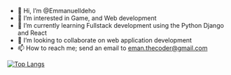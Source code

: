 - 👋 Hi, I’m @EmmanuelIdeho
- 👀 I’m interested in Game, and Web development
- 🌱 I’m currently learning Fullstack development using the Python Django and React
- 💞️ I’m looking to collaborate on web application development
- 📫 How to reach me; send an email to eman.thecoder@gmail.com

[![Top Langs](https://github-readme-stats.vercel.app/api/top-langs/?username=anuraghazra)](https://github.com/anuraghazra/github-readme-stats)

<!---
EmmanuelIdeho/EmmanuelIdeho is a ✨ special ✨ repository because its `README.md` (this file) appears on your GitHub profile.
You can click the Preview link to take a look at your changes.
--->

